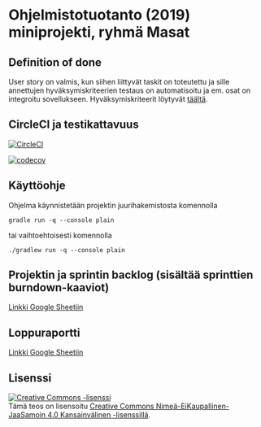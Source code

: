 # Ohjelmistotuotanto (2019) miniprojekti, ryhmä Masat

## Definition of done

User story on valmis, kun siihen liittyvät taskit on toteutettu ja sille annettujen hyväksymiskriteerien testaus on automatisoitu ja em. osat on integroitu sovellukseen. Hyväksymiskriteerit löytyvät [täältä](src/test/resources).


## CircleCI ja testikattavuus

[![CircleCI](https://circleci.com/gh/Kahvipuu/OhtuMiniprojekti.svg?style=svg)](https://circleci.com/gh/Kahvipuu/OhtuMiniprojekti)

[![codecov](https://codecov.io/gh/Kahvipuu/ohtuminiprojekti/branch/master/graph/badge.svg)](https://codecov.io/gh/Kahvipuu/ohtuminiprojekti)

## Käyttöohje

Ohjelma käynnistetään projektin juurihakemistosta komennolla

```
gradle run -q --console plain
```
tai vaihtoehtoisesti komennolla
```
./gradlew run -q --console plain
```

## Projektin ja sprintin backlog (sisältää sprinttien burndown-kaaviot)
[Linkki Google Sheetiin](https://docs.google.com/spreadsheets/d/1a6RwttsXHAi7lOfycPRJg_6gxkxVYwz21VMUe7G2kW8/edit?usp=sharing)

## Loppuraportti
[Linkki Google Sheetiin](https://docs.google.com/document/d/1p81E23d-5CJBnN-xP-ui86fDaHaZi8AJA_USOov3a4w)

## Lisenssi
<a rel="license" href="http://creativecommons.org/licenses/by-nc-sa/4.0/"><img alt="Creative Commons -lisenssi" style="border-width:0" src="https://i.creativecommons.org/l/by-nc-sa/4.0/88x31.png" /></a><br />Tämä teos on lisensoitu <a rel="license" href="http://creativecommons.org/licenses/by-nc-sa/4.0/">Creative Commons Nimeä-EiKaupallinen-JaaSamoin 4.0 Kansainvälinen -lisenssillä</a>.


